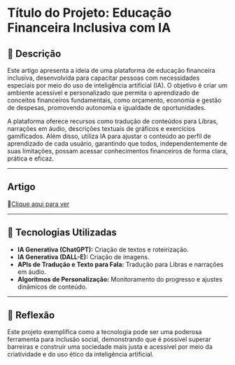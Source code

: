# **Título do Projeto: Educação Financeira Inclusiva com IA**

## 📒 **Descrição**  
Este artigo apresenta a ideia de uma plataforma de educação financeira inclusiva, desenvolvida para capacitar pessoas com necessidades especiais por meio do uso de inteligência artificial (IA). O objetivo é criar um ambiente acessível e personalizado que permita o aprendizado de conceitos financeiros fundamentais, como orçamento, economia e gestão de despesas, promovendo autonomia e igualdade de oportunidades.  

A plataforma oferece recursos como tradução de conteúdos para Libras, narrações em áudio, descrições textuais de gráficos e exercícios gamificados. Além disso, utiliza IA para ajustar o conteúdo ao perfil de aprendizado de cada usuário, garantindo que todos, independentemente de suas limitações, possam acessar conhecimentos financeiros de forma clara, prática e eficaz.  

---

## Artigo
📕<a href="https://github.com/sidneymvn/dio-desafio-caixa-criando-impacto-social-com-ia/tree/main/output/" title="View now">Clique aqui para ver</a>

---

## 🤖 **Tecnologias Utilizadas**  
- **IA Generativa (ChatGPT):** Criação de textos e roteirização.
- **IA Generativa (DALL-E):** Criação de imagens.
- **APIs de Tradução e Texto para Fala:** Tradução para Libras e narrações em áudio.  
- **Algoritmos de Personalização:** Monitoramento do progresso e ajustes dinâmicos de conteúdo.  

---

## 💭 **Reflexão**  
Este projeto exemplifica como a tecnologia pode ser uma poderosa ferramenta para inclusão social, demonstrando que é possível superar barreiras e construir uma sociedade mais justa e acessível por meio da criatividade e do uso ético da inteligência artificial.
